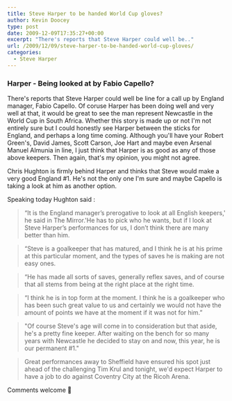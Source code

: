 ```yaml
---
title: Steve Harper to be handed World Cup gloves?
author: Kevin Doocey
type: post
date: 2009-12-09T17:35:27+00:00
excerpt: "There's reports that Steve Harper could well be.."
url: /2009/12/09/steve-harper-to-be-handed-world-cup-gloves/
categories:
  - Steve Harper
---
```


### Harper - Being looked at by Fabio Capello?

There's reports that Steve Harper could well be line for a call up by England manager, Fabio Capello. Of coruse Harper has been doing well and very well at that, it would be great to see the man represent Newcastle in the World Cup in South Africa. Whether this story is made up or not I'm not entirely sure but I could honestly see Harper between the sticks for England, and  perhaps a long time coming. Although you'll have your Robert Green's, David James, Scott Carson, Joe Hart and maybe even Arsenal Manuel Almunia in line, I just think that Harper is as good as any of those above keepers. Then again, that's my opinion, you might not agree.

Chris Hughton is firmly behind Harper and thinks that Steve would make a very good England #1. He's not the only one I'm sure and maybe Capello is taking a look at him as another option.

Speaking today Hughton said :

> “It is the England manager’s prerogative to look at all English keepers,' he said in The Mirror.'He has to pick who he wants, but if I look at Steve Harper’s performances for us, I don’t think there are many better than him.

> “Steve is a goalkeeper that has matured, and I think he is at his prime at this particular moment, and the types of saves he is making are not easy ones.

> “He has made all sorts of saves, generally reflex saves, and of course that all stems from being at the right place at the right time.

> “I think he is in top form at the moment. I think he is a goalkeeper who has been such great value to us and certainly we would not have the amount of points we have at the moment if it was not for him.”

> "Of course Steve's age will come in to consideration but that aside, he's a pretty fine keeper. After waiting on the bench for so many years with Newcastle he decided to stay on and now, this year, he is our permanent #1."

> Great performances away to Sheffield have ensured his spot just ahead of the challenging Tim Krul and tonight, we'd expect Harper to have a job to do against Coventry City at the Ricoh Arena.

Comments welcome 🙂
